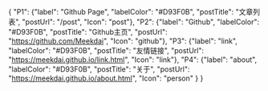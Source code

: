 {
    "P1": {"label": "Github Page", "labelColor": "#D93F0B", "postTitle": "文章列表", "postUrl": "/post", "Icon": "post"},
    "P2": {"label": "Github", "labelColor": "#D93F0B", "postTitle": "Github主页", "postUrl": "https://github.com/Meekdai", "Icon": "github"},
    "P3": {"label": "link", "labelColor": "#D93F0B", "postTitle": "友情链接", "postUrl": "https://meekdai.github.io/link.html", "Icon": "link"},
    "P4": {"label": "about", "labelColor": "#D93F0B", "postTitle": "关于", "postUrl": "https://meekdai.github.io/about.html", "Icon": "person" }
}